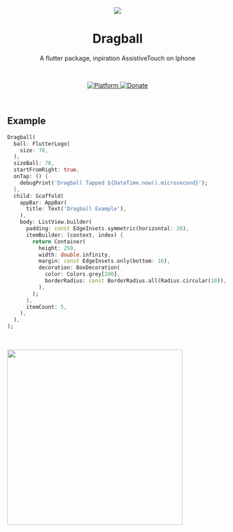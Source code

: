 <p align="center"><img src="https://github.com/farhanfadila1717/drag_ball/blob/master/display/drag_ball_cover.png"/></p>

<h1 align="center">Dragball</h1>

<p align="center">A flutter package, inpiration AssistiveTouch on Iphone</p><br>

<p align="center">
  <a href="https://flutter.dev">
    <img src="https://img.shields.io/badge/Platform-Flutter-02569B?logo=flutter"
      alt="Platform" />
  </a>
  <a href="https://www.paypal.me/farhanfadila1717">
    <img src="https://img.shields.io/badge/Donate-PayPal-00457C?logo=paypal"
      alt="Donate" />
  </a>
</p><br>

## Example
```dart
Dragball(
  ball: FlutterLogo(
    size: 70,
  ),
  sizeBall: 70,
  startFromRight: true,
  onTap: () {
    debugPrint('Dragball Tapped ${DateTime.now().microsecond}');
  },
  child: Scaffold(
    appBar: AppBar(
      title: Text('Dragball Example'),
    ),
    body: ListView.builder(
      padding: const EdgeInsets.symmetric(horizontal: 20),
      itemBuilder: (context, index) {
        return Container(
          height: 250,
          width: double.infinity,
          margin: const EdgeInsets.only(bottom: 16),
          decoration: BoxDecoration(
            color: Colors.grey[200],
            borderRadius: const BorderRadius.all(Radius.circular(10)),
          ),
        );
      },
      itemCount: 5,
    ),
  ),
);
```
<br>
<p><img src="https://github.com/farhanfadila1717/drag_ball/blob/master/display/dragball_example.gif?raw=true" height="400"/></p>

